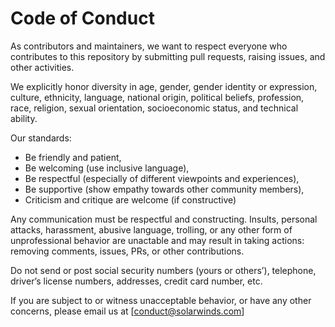 # Code of Conduct

As contributors and maintainers, we want to respect everyone who contributes to this repository by submitting pull requests, raising issues, and other activities.

We explicitly honor diversity in age, gender, gender identity or expression, culture, ethnicity, language, national origin, political beliefs, profession, race, religion, sexual orientation, socioeconomic status, and technical ability.

Our standards:
* Be friendly and patient,
* Be welcoming (use inclusive language),
* Be respectful (especially of different viewpoints and experiences),
* Be supportive (show empathy towards other community members),
* Criticism and critique are welcome (if constructive)

Any communication must be respectful and constructing. 
Insults, personal attacks, harassment, abusive language, trolling, or any other form of unprofessional behavior are unactable and may result in taking actions: removing comments, issues, PRs, or other contributions.

Do not send or post social security numbers (yours or others’), telephone, driver’s license numbers, addresses, credit card number, etc.

If you are subject to or witness unacceptable behavior, or have any other concerns, please email us at [conduct@solarwinds.com]